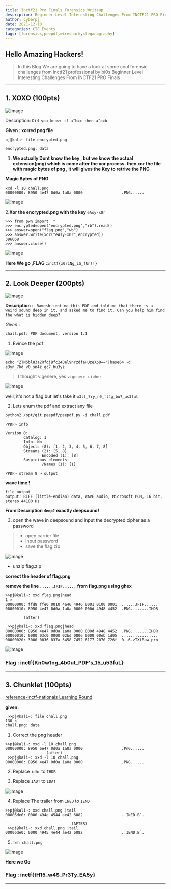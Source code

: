 ```yaml
---
title: Inctf21 Pro Finals Forensics Writeup
description: Beginner Level Interesting Challenges From INCTF21 PRO Finals
author: cyberpj
date: 2021-12-18
categories: CTF Events
tags: [forensics,peepdf,wireshark,steganography]
---
```



## Hello Amazing Hackers!
> In this Blog We are going to have  a look at  some cool forensic challenges from inctf21 professional by bi0s
>  Beginner Level Interesting Challenges From INCTF21 PRO Finals

------

## 1. XOXO (100pts)

![image](https://user-images.githubusercontent.com/72292872/148693842-704f849b-e24b-48be-ac03-42b92a0bb227.png)

Description: 
```Did you know: if a^b=c then a^c=b```

 **Given : xorred png file**
 
 ``` 
 pj@kali~ file encrypted.png
 
encrypted.png: data 
```

1. **We actually Dont know the key , but we know the actual extension(png) which is come after the xor process.
then xor the file with magic bytes of png , it will gives the Key to retrive the PNG**

**Magic Bytes of PNG**

```
xxd -l 10 chall.png                                                                  
00000000: 8950 4e47 0d0a 1a0a 0000                 .PNG......
```
![image](https://user-images.githubusercontent.com/72292872/148690219-508bbf5a-229b-4e6f-a013-983876ff7667.png)

2.**Xor the encrypted.png with the key** `eAsy-x0r`


```
>>> from pwn import  *
>>> encrypted=open("encrypted.png","rb").read()
>>> answer=open("flag.png","wb")
>>> answer.write(xor("eAsy-x0r",encrypted))
396068
>>> answer.close()
```
![image](https://user-images.githubusercontent.com/72292872/148690415-6962076d-53f9-47cf-b318-dc71dccf3da2.png)

**Here We go ,FLAG :**`inctf{x0riNg_iS_fUn!!}` 

----

## 2. Look Deeper (200pts)

![image](https://user-images.githubusercontent.com/72292872/148693814-889495f2-0716-4764-b182-2bbe68afd6c1.png)


**Description** : 
``` Ramesh sent me this PDF and told me that there is a weird sound deep in it, and asked me to find it. Can you help him find the what is hidden deep?```

*Given* : 
```
chall.pdf: PDF document, version 1.1
```
1. Evince the pdf

![image](https://user-images.githubusercontent.com/72292872/148691104-aea24cec-cfee-4dfe-bc6b-c4ce0c10bc5b.png)

```
echo "ZTN5bl83a2RfdjBfc240el9nYzdfaHUzeXp0=="|base64 -d                                       
e3yn_7kd_v0_sn4z_gc7_hu3yz
```
>I thought vigenere,
> yes `vigenere cipher` 

![image](https://user-images.githubusercontent.com/72292872/148691273-e2708241-4a4d-469c-8341-7e1b473b9828.png)

well, it's not a flag but let's take it `w3ll_7ry_n0_fl4g_bu7_us3ful`

2. Lets enum the pdf and extract any file

``` 
python2 /opt/git.peepdf/peepdf.py -i chall.pdf

PPDF> info

Version 0:
        Catalog: 1
        Info: No
        Objects (8): [1, 2, 3, 4, 5, 6, 7, 8]
        Streams (2): [5, 8]
                Encoded (1): [8]
        Suspicious elements:
                /Names (1): [1]

PPDF> stream 8 > output
```
**wave time !**

```
file output 
output: RIFF (little-endian) data, WAVE audio, Microsoft PCM, 16 bit, stereo 44100 Hz
```

**From Description `deep?` exactly deepsound!**

3. open the wave in deepsound and input the decrypted cipher as a password

>- open carrier file
>- input password
>- save the flag.zip

![image](https://i.imgur.com/bvm9tNl.png)
- unzip flag.zip

**correct the header of flag.png**

**remove the line `......JFIF......` from flag.png using ghex**

```
>>pj@kali~: xxd flag.png|head                                                                              1 ⨯
00000000: ffd8 ffe0 0010 4a46 4946 0001 0100 0001  ......JFIF......
00000010: 8950 4e47 0d0a 1a0a 0000 000d 4948 4452  .PNG........IHDR

        (after)
        
 >>pj@kali~: xxd flag.png|head
00000000: 8950 4e47 0d0a 1a0a 0000 000d 4948 4452  .PNG........IHDR
00000010: 0000 03c0 0000 02bd 0806 0000 00eb 1d05  ................
00000020: 3000 0036 837a 5458 7452 6177 2070 726f  0..6.zTXtRaw pro
```

![image](https://user-images.githubusercontent.com/72292872/148692558-235ce7a2-86db-439d-8d9f-2f452d2ffdda.png)

### Flag : inctf{Kn0w1ng_4b0ut_PDF's_15_u53fuL}

-----

## 3. Chunklet (100pts)



[reference-inctf-nationals Learning Round](https://0xcyberpj.me/my-blog/ctf/INCTF-21-Forensics/#9chunkies)

**given:**
```
 >>pj@kali~: file chall.png                                                                               130 ⨯
chall.png: data
```

1. Correct the png header 

```
>>pj@kali~: xxd -l 10 chall.png 
00000000: 8950 6e47 0d0a 1a0a 0000                 .PnG......
                  (after)                                                                                              
 >>pj@kali~: xxd -l 10 chall.png
00000000: 8950 4e47 0d0a 1a0a 0000                 .PNG......

```
2. Replace `idhr` to `IHDR`

3. Replace `IADT` to `IDAT`

![image](https://user-images.githubusercontent.com/72292872/148693353-0c71e455-ec30-4e98-bc1f-9fd45d2dddfb.png)

4. Replace The trailer from  `INED` to `IEND`

```
>>pj@kali~: xxd chall.png |tail                
00006de0: 0000 494e 4544 ae42 6082                 ..INED.B`.
                             
                             (AFTER)                           
 >>pj@kali~: xxd chall.png |tail
00006de0: 0000 4945 4e44 ae42 6082                 ..IEND.B`.

```
5. `feh chall.png`

![image](https://user-images.githubusercontent.com/72292872/148693591-7a6e6500-94a9-454b-adbb-aa41a12cbfe5.png)

**Here we Go**
### Flag : inctf{tH15_w4S_Pr3Ty_EA5y}

-----

